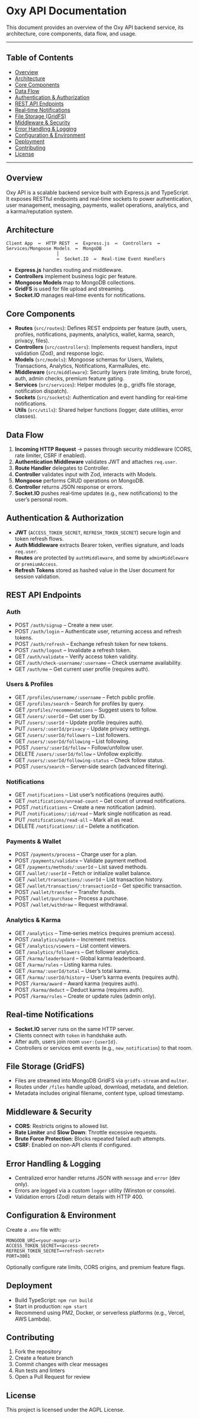 # Oxy API Documentation

This document provides an overview of the Oxy API backend service, its architecture, core components, data flow, and usage.

---

## Table of Contents

- [Overview](#overview)
- [Architecture](#architecture)
- [Core Components](#core-components)
- [Data Flow](#data-flow)
- [Authentication & Authorization](#authentication--authorization)
- [REST API Endpoints](#rest-api-endpoints)
- [Real‑time Notifications](#real‑time-notifications)
- [File Storage (GridFS)](#file-storage-gridfs)
- [Middleware & Security](#middleware--security)
- [Error Handling & Logging](#error-handling--logging)
- [Configuration & Environment](#configuration--environment)
- [Deployment](#deployment)
- [Contributing](#contributing)
- [License](#license)

---

## Overview
Oxy API is a scalable backend service built with Express.js and TypeScript. It exposes RESTful endpoints and real‑time sockets to power authentication, user management, messaging, payments, wallet operations, analytics, and a karma/reputation system.

## Architecture

```
Client App  ↔  HTTP REST  ↔  Express.js  ↔  Controllers  ↔  Services/Mongoose Models  ↔  MongoDB
                   │
                   ↔  Socket.IO  ↔  Real‑time Event Handlers
``` 

- **Express.js** handles routing and middleware.
- **Controllers** implement business logic per feature.
- **Mongoose Models** map to MongoDB collections.
- **GridFS** is used for file upload and streaming.
- **Socket.IO** manages real‑time events for notifications.

## Core Components

- **Routes** (`src/routes`): Defines REST endpoints per feature (auth, users, profiles, notifications, payments, analytics, wallet, karma, search, privacy, files).
- **Controllers** (`src/controllers`): Implements request handlers, input validation (Zod), and response logic.
- **Models** (`src/models`): Mongoose schemas for Users, Wallets, Transactions, Analytics, Notifications, KarmaRules, etc.
- **Middleware** (`src/middleware`): Security layers (rate limiting, brute force), auth, admin checks, premium feature gating.
- **Services** (`src/services`): Helper modules (e.g., gridfs file storage, notification dispatch).
- **Sockets** (`src/sockets`): Authentication and event handling for real‑time notifications.
- **Utils** (`src/utils`): Shared helper functions (logger, date utilities, error classes).

## Data Flow

1. **Incoming HTTP Request** → passes through security middleware (CORS, rate limiter, CSRF if enabled).
2. **Authentication Middleware** validates JWT and attaches `req.user`.
3. **Route Handler** delegates to Controller.
4. **Controller** validates input with Zod, interacts with Models.
5. **Mongoose** performs CRUD operations on MongoDB.
6. **Controller** returns JSON response or errors.
7. **Socket.IO** pushes real‑time updates (e.g., new notifications) to the user’s personal room.

## Authentication & Authorization

- **JWT** (`ACCESS_TOKEN_SECRET`, `REFRESH_TOKEN_SECRET`) secure login and token refresh flows.
- **Auth Middleware** extracts Bearer token, verifies signature, and loads `req.user`.
- **Routes** are protected by `authMiddleware`, and some by `adminMiddleware` or `premiumAccess`.
- **Refresh Tokens** stored as hashed value in the User document for session validation.

## REST API Endpoints

### Auth
- POST `/auth/signup` – Create a new user.
- POST `/auth/login` – Authenticate user, returning access and refresh tokens.
- POST `/auth/refresh` – Exchange refresh token for new tokens.
- POST `/auth/logout` – Invalidate a refresh token.
- GET  `/auth/validate` – Verify access token validity.
- GET  `/auth/check-username/:username` – Check username availability.
- GET  `/auth/me` – Get current user profile (requires auth).

### Users & Profiles
- GET    `/profiles/username/:username` – Fetch public profile.
- GET    `/profiles/search` – Search for profiles by query.
- GET    `/profiles/recommendations` – Suggest users to follow.
- GET    `/users/:userId` – Get user by ID.
- PUT    `/users/:userId` – Update profile (requires auth).
- PUT    `/users/:userId/privacy` – Update privacy settings.
- GET    `/users/:userId/followers` – List followers.
- GET    `/users/:userId/following` – List following.
- POST   `/users/:userId/follow` – Follow/unfollow user.
- DELETE `/users/:userId/follow` – Unfollow explicitly.
- GET    `/users/:userId/following-status` – Check follow status.
- POST   `/users/search` – Server‑side search (advanced filtering).

### Notifications
- GET    `/notifications` – List user’s notifications (requires auth).
- GET    `/notifications/unread-count` – Get count of unread notifications.
- POST   `/notifications` – Create a new notification (admin).
- PUT    `/notifications/:id/read` – Mark single notification as read.
- PUT    `/notifications/read-all` – Mark all as read.
- DELETE `/notifications/:id` – Delete a notification.

### Payments & Wallet
- POST `/payments/process` – Charge user for a plan.
- POST `/payments/validate` – Validate payment method.
- GET  `/payments/methods/:userId` – List saved methods.
- GET  `/wallet/:userId` – Fetch or initialize wallet balance.
- GET  `/wallet/transactions/:userId` – List transaction history.
- GET  `/wallet/transaction/:transactionId` – Get specific transaction.
- POST `/wallet/transfer` – Transfer funds.
- POST `/wallet/purchase` – Process a purchase.
- POST `/wallet/withdraw` – Request withdrawal.

### Analytics & Karma
- GET  `/analytics` – Time‑series metrics (requires premium access).
- POST `/analytics/update` – Increment metrics.
- GET  `/analytics/viewers` – List content viewers.
- GET  `/analytics/followers` – Get follower analytics.
- GET  `/karma/leaderboard` – Global karma leaderboard.
- GET  `/karma/rules` – Listing karma rules.
- GET  `/karma/:userId/total` – User’s total karma.
- GET  `/karma/:userId/history` – User’s karma events (requires auth).
- POST `/karma/award` – Award karma (requires auth).
- POST `/karma/deduct` – Deduct karma (requires auth).
- POST `/karma/rules` – Create or update rules (admin only).

## Real‑time Notifications

- **Socket.IO** server runs on the same HTTP server.
- Clients connect with `token` in handshake auth.
- After auth, users join room `user:{userId}`.
- Controllers or services emit events (e.g., `new_notification`) to that room.

## File Storage (GridFS)

- Files are streamed into MongoDB GridFS via `gridfs-stream` and `multer`.
- Routes under `/files` handle upload, download, metadata, and deletion.
- Metadata includes original filename, content type, upload timestamp.

## Middleware & Security

- **CORS**: Restricts origins to allowed list.
- **Rate Limiter** and **Slow Down**: Throttle excessive requests.
- **Brute Force Protection**: Blocks repeated failed auth attempts.
- **CSRF**: Enabled on non-API clients if configured.

## Error Handling & Logging

- Centralized error handler returns JSON with `message` and `error` (dev only).
- Errors are logged via a custom `logger` utility (Winston or console).
- Validation errors (Zod) return details with HTTP 400.

## Configuration & Environment

Create a `.env` file with:
```env
MONGODB_URI=<your-mongo-uri>
ACCESS_TOKEN_SECRET=<access-secret>
REFRESH_TOKEN_SECRET=<refresh-secret>
PORT=3001
``` 
Optionally configure rate limits, CORS origins, and premium feature flags.

## Deployment

- Build TypeScript: `npm run build`
- Start in production: `npm start`
- Recommend using PM2, Docker, or serverless platforms (e.g., Vercel, AWS Lambda).

## Contributing

1. Fork the repository
2. Create a feature branch
3. Commit changes with clear messages
4. Run tests and linters
5. Open a Pull Request for review

## License

This project is licensed under the AGPL License.